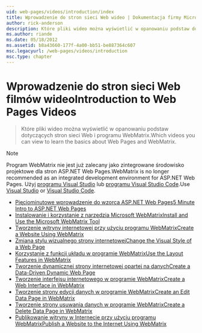 ```yaml
---
uid: web-pages/videos/introduction/index
title: Wprowadzenie do stron sieci Web wideo | Dokumentacja firmy Microsoft
author: rick-anderson
description: Które pliki wideo można wyświetlić w opanowaniu podstaw dotyczących stron sieci Web i programu WebMatrix.
ms.author: riande
ms.date: 05/18/2012
ms.assetid: b8a43660-177f-4a00-bb51-be887364c607
msc.legacyurl: /web-pages/videos/introduction
msc.type: chapter
---
```

<a name="introduction-to-web-pages-videos"></a><span data-ttu-id="350c9-103">Wprowadzenie do stron sieci Web filmów wideo</span><span class="sxs-lookup"><span data-stu-id="350c9-103">Introduction to Web Pages Videos</span></span>
====================
> <span data-ttu-id="350c9-104">Które pliki wideo można wyświetlić w opanowaniu podstaw dotyczących stron sieci Web i programu WebMatrix.</span><span class="sxs-lookup"><span data-stu-id="350c9-104">Which videos you can view to learn the basics about Web Pages and WebMatrix.</span></span>

> [!NOTE] 
> <span data-ttu-id="350c9-105">Program WebMatrix nie jest już zalecany jako zintegrowane środowisko projektowe dla stron ASP.NET Web Pages.</span><span class="sxs-lookup"><span data-stu-id="350c9-105">WebMatrix is no longer recommended as an integrated development environment for ASP.NET Web Pages.</span></span> <span data-ttu-id="350c9-106">Użyj [programu Visual Studio](xref:aspnet/web-pages/overview/getting-started/program-asp-net-web-pages-in-visual-studio) lub [programu Visual Studio Code](https://code.visualstudio.com/).</span><span class="sxs-lookup"><span data-stu-id="350c9-106">Use [Visual Studio](xref:aspnet/web-pages/overview/getting-started/program-asp-net-web-pages-in-visual-studio) or [Visual Studio Code](https://code.visualstudio.com/).</span></span>


- [<span data-ttu-id="350c9-107">Pięciominutowe wprowadzenie do wzorca ASP.NET Web Pages</span><span class="sxs-lookup"><span data-stu-id="350c9-107">5 Minute Intro to ASP.NET Web Pages</span></span>](5-minute-introduction-to-aspnet-web-pages.md)
- [<span data-ttu-id="350c9-108">Instalowanie i korzystanie z narzędzia Microsoft WebMatrix</span><span class="sxs-lookup"><span data-stu-id="350c9-108">Install and Use the Microsoft WebMatrix Tool</span></span>](install-and-use-the-microsoft-webmatrix-tool.md)
- [<span data-ttu-id="350c9-109">Tworzenie witryny internetowej przy użyciu programu WebMatrix</span><span class="sxs-lookup"><span data-stu-id="350c9-109">Create a Website Using WebMatrix</span></span>](create-a-website-using-webmatrix.md)
- [<span data-ttu-id="350c9-110">Zmiana stylu wizualnego strony internetowej</span><span class="sxs-lookup"><span data-stu-id="350c9-110">Change the Visual Style of a Web Page</span></span>](change-the-visual-style-of-a-web-page.md)
- [<span data-ttu-id="350c9-111">Korzystanie z funkcji układu w programie WebMatrix</span><span class="sxs-lookup"><span data-stu-id="350c9-111">Use the Layout Features in WebMatrix</span></span>](use-the-layout-features-in-webmatrix.md)
- [<span data-ttu-id="350c9-112">Tworzenie dynamicznej strony internetowej opartej na danych</span><span class="sxs-lookup"><span data-stu-id="350c9-112">Create a Data-Driven Dynamic Web Page</span></span>](create-a-data-driven-dynamic-web-page.md)
- [<span data-ttu-id="350c9-113">Tworzenie interfejsu internetowego w programie WebMatrix</span><span class="sxs-lookup"><span data-stu-id="350c9-113">Create a Web Interface in WebMatrix</span></span>](create-a-web-interface-in-webmatrix.md)
- [<span data-ttu-id="350c9-114">Tworzenie strony edycji danych w programie WebMatrix</span><span class="sxs-lookup"><span data-stu-id="350c9-114">Create an Edit Data Page in WebMatrix</span></span>](create-an-edit-data-page-in-webmatrix.md)
- [<span data-ttu-id="350c9-115">Tworzenie strony usuwania danych w programie WebMatrix</span><span class="sxs-lookup"><span data-stu-id="350c9-115">Create a Delete Data Page in WebMatrix</span></span>](create-a-delete-data-page-in-webmatrix.md)
- [<span data-ttu-id="350c9-116">Publikowanie witryny w Internecie przy użyciu programu WebMatrix</span><span class="sxs-lookup"><span data-stu-id="350c9-116">Publish a Website to the Internet Using WebMatrix</span></span>](publish-a-website-to-the-internet-using-webmatrix.md)
